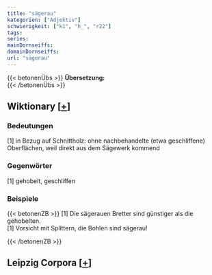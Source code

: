 ```yaml
---
title: "sägerau"
kategorien: ["Adjektiv"]
schwierigkeit: ["k1", "h_", "r22"]
tags:
series:
mainDornseiffs:
domainDornseiffs:
url: "sägerau"
---
```


{{< betonenÜbs >}}
**Übersetzung:**  
{{< /betonenÜbs >}}

## Wiktionary [[+](https://de.wiktionary.org/wiki/sägerau)]

### Bedeutungen
[1] in Bezug auf Schnittholz: ohne nachbehandelte (etwa geschliffene) Oberflächen, weil direkt aus dem Sägewerk kommend  

### Gegenwörter
[1] gehobelt, geschliffen  

### Beispiele
{{< betonenZB >}}
[1] Die sägerauen Bretter sind günstiger als die gehobelten.  
[1] Vorsicht mit Splittern, die Bohlen sind sägerau!  

{{< /betonenZB >}}

## Leipzig Corpora [[+](https://corpora.uni-leipzig.de/en/res?word=sägerau&corpusId=deu_newscrawl-public_2018)]

